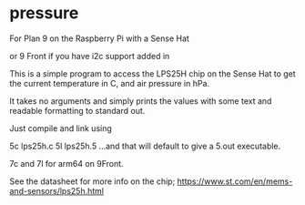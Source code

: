 # pressure

For Plan 9 on the Raspberry Pi with a Sense Hat

or 9 Front if you have i2c support added in

This is a simple program to access the LPS25H chip on the Sense Hat
to get the current temperature in C, and air pressure in hPa.

It takes no arguments and simply prints the values with some text and
readable formatting to standard out.

Just compile and link using 

5c lps25h.c
5l lps25h.5
...and that will default to give a 5.out executable.

7c and 7l for arm64 on 9Front.

See the datasheet for more info on the chip;
https://www.st.com/en/mems-and-sensors/lps25h.html

